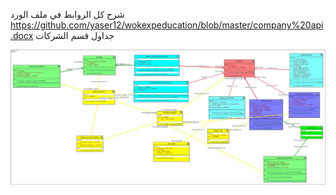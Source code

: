 شرح كل الروابط في ملف الورد
https://github.com/yaser12/wokexpeducation/blob/master/company%20api.docx
جداول قسم الشركات


<p align="center"><img src="https://github.com/yaser12/wokexpeducation/blob/master/company Tablesv3.JPG">
